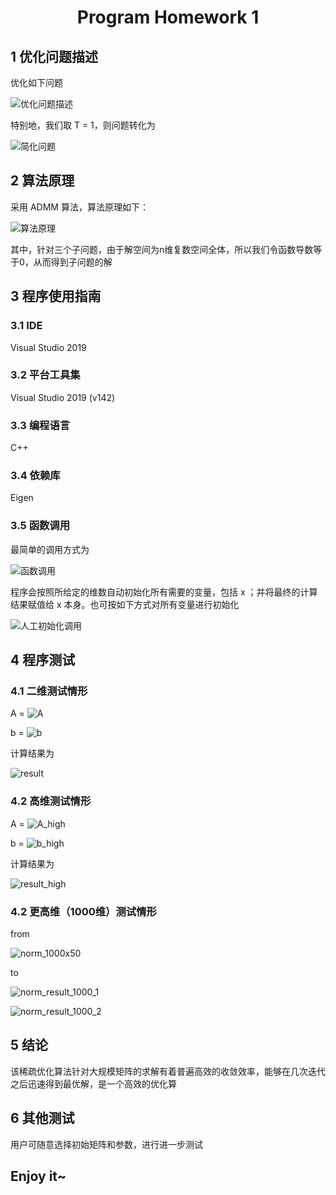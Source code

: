 # <center>Program Homework 1</center>

## 1 优化问题描述

优化如下问题

![优化问题描述](imgs/优化问题描述.png)

特别地，我们取 T = 1，则问题转化为

![简化问题](imgs/简化问题.png)

## 2 算法原理

采用 ADMM 算法，算法原理如下：

![算法原理](imgs/算法原理.png)

其中，针对三个子问题，由于解空间为n维复数空间全体，所以我们令函数导数等于0，从而得到子问题的解

## 3 程序使用指南

### 3.1 IDE

Visual Studio 2019

### 3.2 平台工具集

Visual Studio 2019 (v142)

### 3.3 编程语言

C++

### 3.4 依赖库

Eigen

### 3.5 函数调用

最简单的调用方式为

![函数调用](imgs/函数调用.png)

程序会按照所给定的维数自动初始化所有需要的变量，包括 x ；并将最终的计算结果赋值给 x 本身。也可按如下方式对所有变量进行初始化

![人工初始化调用](imgs/人工初始化调用.png)

## 4 程序测试

### 4.1 二维测试情形

A = ![A](imgs/A.png)

b = ![b](imgs/b.png)

计算结果为

![result](imgs/result.png)

### 4.2 高维测试情形

A = ![A_high](imgs/A_high.png)

b = ![b_high](imgs/b_high.png)

计算结果为

![result_high](imgs/result_high.png)

### 4.2 更高维（1000维）测试情形

from

![norm_1000x50](imgs/norm_1000x50.png)

to

![norm_result_1000_1](imgs/norm_result_1000_1.png)

![norm_result_1000_2](imgs/norm_result_1000_2.png)

## 5 结论

该稀疏优化算法针对大规模矩阵的求解有着普遍高效的收敛效率，能够在几次迭代之后迅速得到最优解，是一个高效的优化算

## 6 其他测试

用户可随意选择初始矩阵和参数，进行进一步测试

## Enjoy it~

